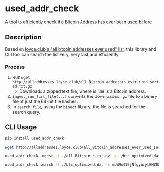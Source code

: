 # used_addr_check
A tool to efficiently check if a Bitcoin Address has ever been used before

## Description

Based on [loyce.club's "all bitcoin addresses ever used" list](http://alladdresses.loyce.club/all_Bitcoin_addresses_ever_used_sorted.txt.gz), this library and CLI tool can search the list very, very fast and efficiently.


### Process

1. Run `wget http://alladdresses.loyce.club/all_Bitcoin_addresses_ever_used_sorted.txt.gz`
    * Downloads a zipped text file, where is line is a Bitcoin address.
2. `ingest_raw_list_file(...)` converts the downloaded `.gz` file to a binary file of just the 64-bit file hashes.
3. In `search_file`, using the `bisect` library, the file is searched for the search query.


## CLI Usage

```bash
pip install used_addr_check

wget http://alladdresses.loyce.club/all_Bitcoin_addresses_ever_used_sorted.txt.gz

used_addr_check ingest -i ./all_Bitcoin_*.txt.gz -o ./btc_optimized.dat

used_addr_check search -f ./btc_optimized.dat -s moW9o415jNfgyuzytEMZD84Kovri5DJ64e -s mncqTEYTidNdbqGZnXTd1JFYRrruuh5StV
```
